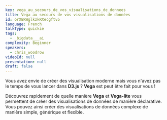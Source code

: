 ```yaml
---
key: vega_au_secours_de_vos_visualisations_de_donnees
title: Vega au secours de vos visualisations de données
id: orXBRWglkzkRXecgftv5
language: French
talkType: quickie
tags:
  - _bigdata___ai
complexity: Beginner
speakers:
  - chris_woodrow
videoId: null
presentation: null
draft: false
---
```

Vous avez envie de créer des visualisation moderne mais vous n'avez pas le temps de vous lancer dans **D3.js** ? **Vega** est peut être fait pour vous ! 

Découvrez rapidement de quelle manière **Vega** et **Vega-lite** vous permettent de créer des visualisations de données de manière déclarative. Vous pouvez ainsi créer des visualisations de données complexe de manière simple, générique et flexible.